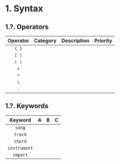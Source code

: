 # 1. Syntax

## 1.?. Operators

| Operator | Category | Description | Priority |
| :-: | :-: | :-: | :-: |
| `{ }` |  |  |  |
| `[ ]` |  |  |  |
| `( )` |  |  |  |
| `+` |  |  |  |
| `*` |  |  |  |
| `\` |  |  |  |
| `.` |  |  |  |



## 1.?. Keywords

| Keyword | A | B | C |
| :-: | :-: | :-: | :-: |
| `song` | | | |
| `track` | | | |
| `chord` | | | |
| `instrument` | | | |
| `import` | | | |
